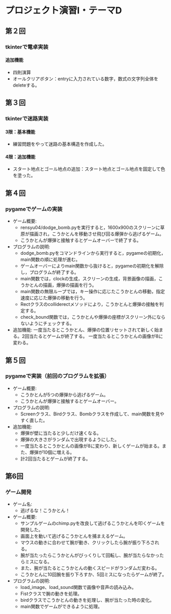 # プロジェクト演習Ⅰ・テーマD

## 第２回
### tkinterで電卓実装
#### 追加機能
- 四則演算
- オールクリアボタン：entryに入力されている数字，数式の文字列全体をdeleteする。


## 第３回
### tkinterで迷路実装
#### 3限：基本機能
- 練習問題をやって迷路の基本構造を作成した。
#### 4限：追加機能
- スタート地点とゴール地点の追加：スタート地点とゴール地点を固定して色を塗った。


## 第４回
### pygameでゲームの実装
- ゲーム概要:
    - rensyu04/dodge_bomb.pyを実行すると，1600x900のスクリーンに草原が描画され，こうかとんを移動させ飛び回る爆弾から逃げるゲーム。
    - こうかとんが爆弾と接触するとゲームオーバーで終了する。
- プログラムの説明:
    - dodge_bomb.pyをコマンドラインから実行すると，pygameの初期化，main関数の順に処理が進む。
    - ゲームオーバーによりmain関数から抜けると，pygameの初期化を解除し，プログラムが終了する。
    - main関数では，clockの生成，スクリーンの生成，背景画像の描画，こうかとんの描画，爆弾の描画を行う。
    - main関数の無限ループでは，キー操作に応じたこうかとんの移動，指定速度に応じた爆弾の移動を行う。
    - Rectクラスのcolliderectメソッドにより，こうかとんと爆弾の接触を判定する。
    - check_bound関数では，こうかとんや爆弾の座標がスクリーン外にならないようにチェックする。
- 追加機能:
    一度当たるとこうかとん、爆弾の位置リセットされて新しく始まる。2回当たるとゲームが終了する。
    一度当たるとこうかとんの画像が8に変わる。


## 第５回
### pygameで実装（前回のプログラムを拡張）
- ゲーム概要:
    - こうかとんが5つの爆弾から逃げるゲーム。
    - こうかとんが爆弾と接触するとゲームオーバー。
- プログラムの説明:
    - Screenクラス、Birdクラス、Bombクラスを作成して、main関数を見やすく直した。
- 追加機能:
    - 爆弾が壁に当たると少しだけ速くなる。
    - 爆弾の大きさがランダムで出現するようにした。
    - 一度当たるとこうかとんの画像が8に変わり、新しくゲームが始まる。また、爆弾が10個に増える。
    - 計2回当たるとゲームが終了する。

## 第6回
### ゲーム開発
- ゲーム名:
    - 逃げるな！こうかとん！
- ゲーム概要:
    - サンプルゲームのchimp.pyを改良して逃げるこうかとんを叩くゲームを開発した。
    - 画面上を動いて逃げるこうかとんを捕まえるゲーム。
    - マウスの動きに合わせて腕が動き、クリックしたら腕が振り下ろされる。
    - 腕が当たったらこうかとんがびっくりして回転し、腕が当たらなかったらミスになる。
    - また、腕が当たるとこうかとんの動くスピードがランダムだ変わる。
    - こうかとんに10回腕を振り下ろすか、5回ミスになったらゲームが終了。
- プログラムの説明:
    - load_image、load_sound関数で画像や音声の読み込み。
    - Fistクラスで腕の動きを処理。
    - birdクラスでこうかとんの動きを処理し、腕が当たった時の変化。
    - main関数でゲームができるように処理。